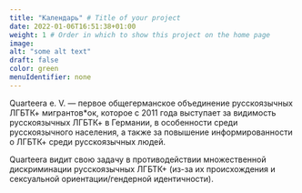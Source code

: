 ```yaml
---
title: "Календарь" # Title of your project
date: 2022-01-06T16:51:38+01:00
weight: 1 # Order in which to show this project on the home page
image:
alt: "some alt text"
draft: false
color: green
menuIdentifier: none
---
```

Quarteera e. V. — первое общегерманское объединение русскоязычных ЛГБТК+ мигрантов*ок, которое с 2011 года выступает за видимость русскоязычных ЛГБТК+ в Германии, в особенности среди русскоязычного населения, а также за повышение информированности о ЛГБТК+ среди русскоязычных людей. 

Quarteera видит свою задачу в противодействии множественной дискриминации русскоязычных ЛГБТК+ (из-за их происхождения и сексуальной ориентации/гендерной идентичности).
